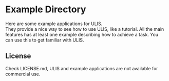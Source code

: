 # Example Directory
Here are some example applications for ULIS.  
They provide a nice way to see how to use ULIS, like a tutorial. All the main features has at least one example describing how to achieve a task. You can use this to get familiar with ULIS.

## License
Check LICENSE.md, ULIS and example applications are not available for commercial use.

